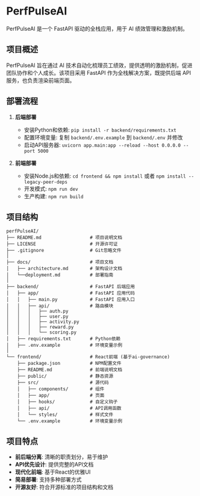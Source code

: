 # PerfPulseAI

PerfPulseAI 是一个 FastAPI 驱动的全栈应用，用于 AI 绩效管理和激励机制。

## 项目概述

PerfPulseAI 旨在通过 AI 技术自动化梳理员工绩效，提供透明的激励机制，促进团队协作和个人成长。该项目采用 FastAPI 作为全栈解决方案，既提供后端 API 服务，也负责渲染前端页面。

## 部署流程

1. **后端部署**
   - 安装Python和依赖: `pip install -r backend/requirements.txt`
   - 配置环境变量: 复制 `backend/.env.example` 到 `backend/.env` 并修改
   - 启动API服务器: `uvicorn app.main:app --reload --host 0.0.0.0 --port 5000`

2. **前端部署**
   - 安装Node.js和依赖: `cd frontend && npm install` 或者 `npm install --legacy-peer-deps`
   - 开发模式: `npm run dev`
   - 生产构建: `npm run build`


## 项目结构

```
perfPulseAI/
├── README.md                  # 项目说明文档
├── LICENSE                    # 开源许可证
├── .gitignore                 # Git忽略文件
│
├── docs/                      # 项目文档
│   ├── architecture.md        # 架构设计文档
│   └──deployment.md           # 部署指南
│
├── backend/                   # FastAPI 后端应用
│   ├── app/                   # FastAPI 应用代码
│   │   ├── main.py            # FastAPI 应用入口
│   │   ├── api/               # 路由模块
│   │   │   ├── auth.py
│   │   │   ├── user.py
│   │   │   ├── activity.py
│   │   │   ├── reward.py
│   │   │   └── scoring.py
│   ├── requirements.txt       # Python依赖
│   ├── .env.example           # 环境变量示例
│
└── frontend/                  # React前端 (基于ai-governance)
    ├── package.json           # NPM配置文件
    ├── README.md              # 前端说明文档
    ├── public/                # 静态资源
    ├── src/                   # 源代码
    │   ├── components/        # 组件
    │   ├── app/               # 页面
    │   ├── hooks/             # 自定义钩子
    │   ├── api/               # API调用函数
    │   └── styles/            # 样式文件
    └── .env.example           # 环境变量示例
```

## 项目特点

- **前后端分离**: 清晰的职责划分，易于维护
- **API优先设计**: 提供完整的API文档
- **现代化前端**: 基于React的优雅UI
- **简易部署**: 支持多种部署方式
- **开源友好**: 符合开源标准的项目结构和文档